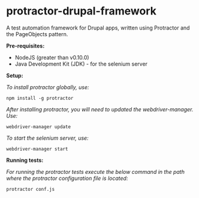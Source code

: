 # protractor-drupal-framework
A test automation framework for Drupal apps, written using Protractor and the PageObjects pattern.

**Pre-requisites:**
- NodeJS (greater than v0.10.0)
- Java Development Kit (JDK) - for the selenium server

**Setup:**

*To install protractor globally, use:*

`npm install -g protractor`

*After installing protractor, you will need to updated the webdriver-manager. Use:*

`webdriver-manager update`

*To start the selenium server, use:*

`webdriver-manager start`

**Running tests:**

*For running the protractor tests execute the below command in the path where the protractor configuration file is located:*

`protractor conf.js`
